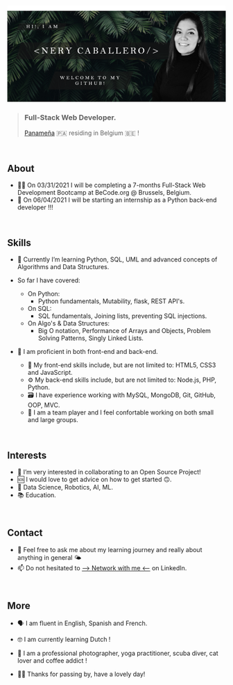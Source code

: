 <img src="https://github.com/NeryCaballero/NeryCaballero/blob/main/welcome.png" >

> ### Full-Stack Web Developer.
> [Panameña](https://www.google.com/search?q=panama&oq=panama&aqs=chrome..69i57j46i39j46l2j69i60l3.1360j0j9&sourceid=chrome&ie=UTF-8) 🇵🇦  residing in Belgium 🇧🇪  !
<br>

## About

-  👩🏻‍  On 03/31/2021 I will be completing a 7-months Full-Stack Web Development Bootcamp at BeCode.org @ Brussels, Belgium.
-  🔭   On 06/04/2021 I will be starting an internship as a Python back-end developer !!!
<br> 

## Skills

-  🐍  Currently I’m learning Python, SQL, UML and advanced concepts of Algorithms and Data Structures.
-  So far I have covered: 
   -  On Python: 
      -  Python fundamentals, Mutability, flask, REST API's.
   -  On SQL: 
      -  SQL fundamentals, Joining lists, preventing SQL injections.
   -  On Algo's & Data Structures: 
      -  Big O notation, Performance of Arrays and Objects, Problem Solving Patterns, Singly Linked Lists.

-  👾  I am proficient in both front-end and back-end. 
   - 🎨  My front-end skills include, but are not limited to: HTML5, CSS3 and JavaScript.
   - ⚙️  My back-end skills include, but are not limited to: Node.js, PHP, Python.
   - 🗃  I have experience working with MySQL, MongoDB, Git, GitHub, OOP, MVC.
   - 👯‍ I am a team player and I feel confortable working on both small and large groups.
<br>

## Interests

- 📖  I’m very interested in collaborating to an Open Source Project!
- 🆘  I would love to get advice on how to get started 🙃.
- 🤖  Data Science, Robotics, AI, ML.
- 📚  Education.
<br>

## Contact

- 💬  Feel free to ask me about my learning journey and really about anything in general 🌤
- 📫  Do not hesitated to [--> Network with me <--](https://www.linkedin.com/in/nerycaballero24/) on LinkedIn. 
<br>

## More

- 🗣  I am fluent in English, Spanish and French.
- 🤓  I am currently learning Dutch !
- 📸  I am a professional photographer, yoga practitioner, scuba diver, cat lover and coffee addict !

- 🙏🏼  Thanks for passing by, have a lovely day!
